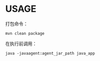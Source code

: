 # USAGE

打包命令：

```shell
mvn clean package
```

在执行前调用：

```shell script
java -javaagent:agent_jar_path java_app
```